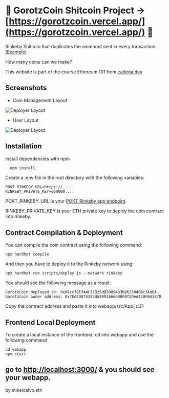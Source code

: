 # 💸 GorotzCoin Shitcoin Project -> [https://gorotzcoin.vercel.app/](https://gorotzcoin.vercel.app/) 💸

Rinkeby Shitcoin that duplicates the ammount sent in every transaction. [(Example)](https://rinkeby.etherscan.io/tx/0xd2d12b03e264a311673f58c6560c11b5839813f16b105bed109a91a158d05e66)

How many coins can we make?

This website is part of the course Ethereum 101 from [cadena.dev](https://cadena.dev)

## Screenshots

- Coin Management Layout

![Deployer Layout](https://raw.githubusercontent.com/MikelCalvo/Ethereum-101-GorotzCoin-Cadena.dev/master/screenshots/coin_deployer_lowres.png)

- User Layout

![Deployer Layout](https://raw.githubusercontent.com/MikelCalvo/Ethereum-101-GorotzCoin-Cadena.dev/master/screenshots/user_lowres.png)

## Installation

Install dependencies with npm

```bash
  npm install
```

Create a .env file in the root directory with the following variables:

```
POKT_RINKEBY_URL=https://....
RINKEBY_PRIVATE_KEY=000000....
```

POKT_RINKEBY_URL is your [POKT Rinkeby app endpoint](https://mainnet.portal.pokt.network/#/).

RINKEBY_PRIVATE_KEY is your ETH private key to deploy the coin contract into rinkeby.

## Contract Compilation & Deployment

You can compile the coin contract using the following command:

```
npx hardhat compile
```

And then you have to deploy it to the Rinkeby network using:

```
npx hardhat run scripts/deploy.js --network rinkeby
```

You should see the following message as a result:

```
GorotzCoin deployed to: 0x86cc78EfA4C11325dB5D89483b86250d08c3AaDA
GorotzCoin owner address: 0x7Ed4D8f4195da9993b66600F0f2DeA420FB42978
```

Copy the contract address and paste it into webapp/src/App.js:21

## Frontend Local Deployment

To create a local instance of the frontend, cd into webapp and use the following command

```
cd webapp
npm start
```

## go to [http://localhost:3000/](http://localhost:3000/) & you should see your webapp.

by mikelcalvo.eth
